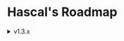 # Hascal's Roadmap 

<details>
<summary>v1.3.x</summary>

### Base
- C++ in back-end
- `new/delete` c++ keyword based memory management
- null safety
- basic support for pointers
- use `std::array` for fixed sized array instead of `std::vector`
- check if a function returns a value, else show error
- redesign logo

### Language
- multi library import :
```
use http, random
```

- inline assembly
```
asm("mov e1, bx")
```

- lambdas :
```
var mythread = thread(@(1000,true){
    print("hi")
})
```

- function decorators :
```
@static
function add(a:int,b:int) : int {
    return a + b
}
```

- `@no_mm` decorator for manual memory management
- `@extern_c` decorator defines a function or variable in an `extern "C"` block 

- dictionaries :
```
var names_age = dict(string,int,{
   "john" : 25,
   "nickolas" : 38
})

# or :
var foo = {
   "X" : 1,
   "Y" : 2
}
```

- `panic` based error management
- namespace based library import
e.g:
`foo.has` :
```
function bar(): string {
    return "bar"
}
```

`main.has` :
```
use foo

function main () : int {
    print(foo::bar())
    return 0
}
```
### Standard Library
- `json`, `sqlite`, `thread` library

</details>

